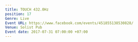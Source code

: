 ```yaml
---
title: TOUCH 432.0Hz
position: 17
Genre: Live
Event URL: https://www.facebook.com/events/451855138530828/
Venue: Solist Pub
Event date: 2017-07-31 07:00:00 +07:00
---
```


